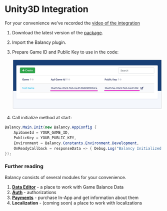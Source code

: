 # Unity3D Integration

For your convenience we've recorded the [video of the integration](https://www.youtube.com/watch?v=T0QxR8t0x7I&list=PLHHFKd2iPYt4SJ3o7RdcgxhuGzhjbin4I)

1.  Download the latest version of the [package](https://dictionaries-unnynet.fra1.cdn.digitaloceanspaces.com/config/Packages/balancy_latest.unitypackage).
2.  Import the Balancy plugin.
3.  Prepare Game ID and Public Key to use in the code:

    ![Screenshot](../img/game_id.jpg)

4.  Call initialize method at start:
        
```csharp fct_label="Unity"
Balancy.Main.Init(new Balancy.AppConfig {
    ApiGameId = YOUR_GAME_ID,
    PublicKey = YOUR_PUBLIC_KEY,
    Environment = Balancy.Constants.Environment.Development,
    OnReadyCallback = responseData => { Debug.Log("Balancy Initialized: " + responseData.Success); }
});
```

### Further reading

Balancy consists of several modules for your convenience.

1. [**Data Editor**](/data_editor/basic) - a place to work with Game Balance Data
2. [**Auth**](/basic/authorization) - authorizations
3. [**Payments**](/basic/payments) - purchase In-App and get information about them
4. **Localization** - (coming soon) a place to work with localizations
